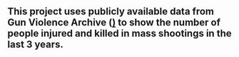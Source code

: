 ## This project uses publicly available data from Gun Violence Archive ([)](https://www.gunviolencearchive.org/mass-shooting) to show the number of people injured and killed in mass shootings in the last 3 years. 


